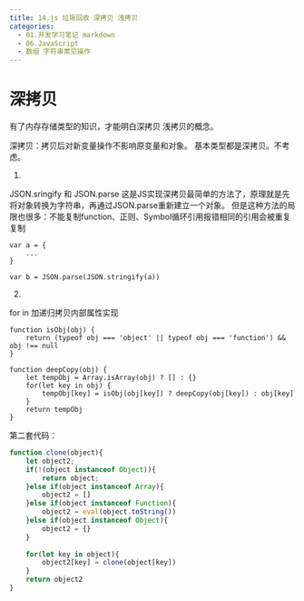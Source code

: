 ```yaml
---
title: 14.js 垃圾回收 深拷贝 浅拷贝
categories:
  - 01.开发学习笔记 markdown
  - 06.JavaScript
  - 数组 字符串常见操作
---
```


# 深拷贝
有了内存存储类型的知识，才能明白深拷贝 浅拷贝的概念。

深拷贝：拷贝后对新变量操作不影响原变量和对象。
基本类型都是深拷贝。不考虑。

1.
JSON.sringify 和 JSON.parse 这是JS实现深拷贝最简单的方法了，原理就是先将对象转换为字符串，再通过JSON.parse重新建立一个对象。
但是这种方法的局限也很多：不能复制function、正则、Symbol循环引用报错相同的引用会被重复复制
```
var a = {
    ...
}

var b = JSON.parse(JSON.stringify(a))
```
2.
for in 加递归拷贝内部属性实现

```
function isObj(obj) {
    return (typeof obj === 'object' || typeof obj === 'function') && obj !== null
}

function deepCopy(obj) {
    let tempObj = Array.isArray(obj) ? [] : {}
    for(let key in obj) {
        tempObj[key] = isObj(obj[key]) ? deepCopy(obj[key]) : obj[key]
    }
    return tempObj
}

```

第二套代码：

```js
function clone(object){
    let object2; 
    if(!(object instanceof Object)){
        return object;
    }else if(object instanceof Array){
        object2 = []
    }else if(object instanceof Function){
        object2 = eval(object.toString())
    }else if(object instanceof Object){
        object2 = {}
    }
    
    for(let key in object){
        object2[key] = clone(object[key])
    }
    return object2
}

```